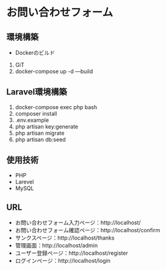 # お問い合わせフォーム

## 環境構築

- Dockerのビルド
1. GiT
2. docker-compose up -d —build

## Laravel環境構築

1. docker-compose exec php bash
2. composer install
3. .env.example
4. php artisan key:generate
5. php artisan migrate
6. php artisan db:seed

## 使用技術

- PHP
- Larevel
- MySQL

## URL

- お問い合わせフォーム入力ページ：http://localhost/
- お問い合わせフォーム確認ページ：http://localhost/confirm
- サンクスページ：http://localhost/thanks
- 管理画面：http://localhost/admin
- ユーザー登録ページ：http://localhost/register
- ログインページ：http://localhost/login
